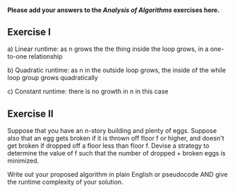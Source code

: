 #### Please add your answers to the ***Analysis of  Algorithms*** exercises here.

## Exercise I

a) Linear runtime: as n grows the the thing inside the loop grows, in a one-to-one relationship


b) Quadratic runtime: as n in the outside loop grows, the inside of the while loop group grows quadratically

c) Constant runtime: there is no growth in n in this case 

## Exercise II

Suppose that you have an n-story building and plenty of eggs. Suppose also that an egg gets broken if it is thrown off floor f or higher, and doesn't get broken if dropped off a floor less than floor f. Devise a strategy to determine the value of f such that the number of dropped + broken eggs is minimized.

Write out your proposed algorithm in plain English or pseudocode AND give the runtime complexity of your solution.



